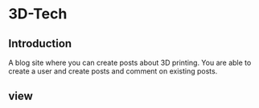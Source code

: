 # 3D-Tech

 ## Introduction
 
 A blog site where you can create posts about 3D printing. You are able to create a user and create posts and comment on existing posts. 
 
 
 ## view 

